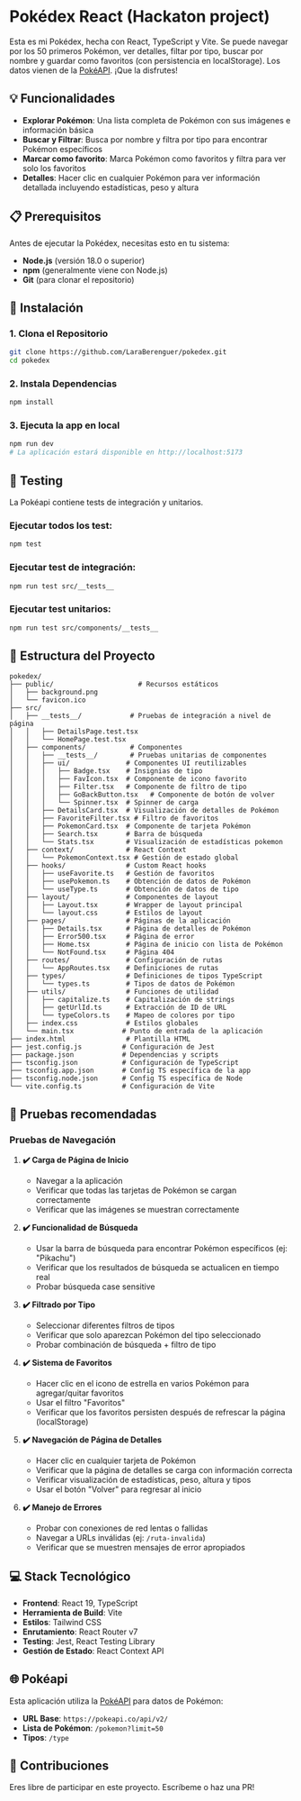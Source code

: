 # Pokédex React (Hackaton project)

Esta es mi Pokédex, hecha con React, TypeScript y Vite. Se puede navegar por los 50 primeros Pokémon, ver detalles, filtar por tipo, buscar por nombre y guardar como favoritos (con persistencia en localStorage). Los datos vienen de la [PokéAPI](https://pokeapi.co/). ¡Que la disfrutes!

## 💡 Funcionalidades

- **Explorar Pokémon**: Una lista completa de Pokémon con sus imágenes e información básica
- **Buscar y Filtrar**: Busca por nombre y filtra por tipo para encontrar Pokémon específicos
- **Marcar como favorito**: Marca Pokémon como favoritos y filtra para ver solo los favoritos
- **Detalles**: Hacer clic en cualquier Pokémon para ver información detallada incluyendo estadísticas, peso y altura

## 📋 Prerequisitos

Antes de ejecutar la Pokédex, necesitas esto en tu sistema:

- **Node.js** (versión 18.0 o superior)
- **npm** (generalmente viene con Node.js)
- **Git** (para clonar el repositorio)

## 🚀 Instalación

### 1. Clona el Repositorio
```bash
git clone https://github.com/LaraBerenguer/pokedex.git
cd pokedex
```

### 2. Instala Dependencias
```bash
npm install
```

### 3. Ejecuta la app en local
```bash
npm run dev
# La aplicación estará disponible en http://localhost:5173
```

## 🧪 Testing
La Pokéapi contiene tests de integración y unitarios.

### Ejecutar todos los test:
```bash
npm test
```
### Ejecutar test de integración:
```bash
npm run test src/__tests__
```
### Ejecutar test unitarios:
```bash
npm run test src/components/__tests__
```

## 🌳 Estructura del Proyecto

```
pokedex/
├── public/                     # Recursos estáticos
│   ├── background.png         
│   └── favicon.ico           
├── src/
│   ├── __tests__/            # Pruebas de integración a nivel de página
│   │   ├── DetailsPage.test.tsx
│   │   └── HomePage.test.tsx
│   ├── components/           # Componentes
│   │   ├── __tests__/        # Pruebas unitarias de componentes
│   │   ├── ui/              # Componentes UI reutilizables
│   │   │   ├── Badge.tsx    # Insignias de tipo
│   │   │   ├── FavIcon.tsx  # Componente de icono favorito
│   │   │   ├── Filter.tsx   # Componente de filtro de tipo
│   │   │   ├── GoBackButton.tsx   # Componente de botón de volver
│   │   │   └── Spinner.tsx  # Spinner de carga
│   │   ├── DetailsCard.tsx  # Visualización de detalles de Pokémon
│   │   ├── FavoriteFilter.tsx # Filtro de favoritos
│   │   ├── PokemonCard.tsx  # Componente de tarjeta Pokémon
│   │   ├── Search.tsx       # Barra de búsqueda
│   │   └── Stats.tsx        # Visualización de estadísticas pokemon
│   ├── context/             # React Context
│   │   └── PokemonContext.tsx # Gestión de estado global
│   ├── hooks/               # Custom React hooks
│   │   ├── useFavorite.ts   # Gestión de favoritos
│   │   ├── usePokemon.ts    # Obtención de datos de Pokémon
│   │   └── useType.ts       # Obtención de datos de tipo
│   ├── layout/              # Componentes de layout
│   │   ├── Layout.tsx       # Wrapper de layout principal
│   │   └── layout.css       # Estilos de layout
│   ├── pages/               # Páginas de la aplicación
│   │   ├── Details.tsx      # Página de detalles de Pokémon
│   │   ├── Error500.tsx     # Página de error
│   │   ├── Home.tsx         # Página de inicio con lista de Pokémon
│   │   └── NotFound.tsx     # Página 404
│   ├── routes/              # Configuración de rutas
│   │   └── AppRoutes.tsx    # Definiciones de rutas
│   ├── types/               # Definiciones de tipos TypeScript
│   │   └── types.ts         # Tipos de datos de Pokémon
│   ├── utils/               # Funciones de utilidad
│   │   ├── capitalize.ts    # Capitalización de strings
│   │   ├── getUrlId.ts      # Extracción de ID de URL
│   │   └── typeColors.ts    # Mapeo de colores por tipo
│   ├── index.css            # Estilos globales
│   └── main.tsx            # Punto de entrada de la aplicación
├── index.html               # Plantilla HTML
├── jest.config.js          # Configuración de Jest
├── package.json            # Dependencias y scripts
├── tsconfig.json           # Configuración de TypeScript
├── tsconfig.app.json       # Config TS específica de la app
├── tsconfig.node.json      # Config TS específica de Node
└── vite.config.ts          # Configuración de Vite
```

## 🔎 Pruebas recomendadas

### Pruebas de Navegación
1. **✔️ Carga de Página de Inicio**
   - Navegar a la aplicación
   - Verificar que todas las tarjetas de Pokémon se cargan correctamente
   - Verificar que las imágenes se muestran correctamente

2. **✔️ Funcionalidad de Búsqueda**
   - Usar la barra de búsqueda para encontrar Pokémon específicos (ej: "Pikachu")
   - Verificar que los resultados de búsqueda se actualicen en tiempo real
   - Probar búsqueda case sensitive

3. **✔️ Filtrado por Tipo**
   - Seleccionar diferentes filtros de tipos
   - Verificar que solo aparezcan Pokémon del tipo seleccionado
   - Probar combinación de búsqueda + filtro de tipo

4. **✔️ Sistema de Favoritos**
   - Hacer clic en el icono de estrella en varios Pokémon para agregar/quitar favoritos
   - Usar el filtro "Favoritos"
   - Verificar que los favoritos persisten después de refrescar la página (localStorage)

5. **✔️ Navegación de Página de Detalles**
   - Hacer clic en cualquier tarjeta de Pokémon
   - Verificar que la página de detalles se carga con información correcta
   - Verificar visualización de estadísticas, peso, altura y tipos
   - Usar el botón "Volver" para regresar al inicio

7. **✔️ Manejo de Errores**
   - Probar con conexiones de red lentas o fallidas
   - Navegar a URLs inválidas (ej: `/ruta-invalida`)
   - Verificar que se muestren mensajes de error apropiados

## 💻 Stack Tecnológico

- **Frontend**: React 19, TypeScript
- **Herramienta de Build**: Vite
- **Estilos**: Tailwind CSS
- **Enrutamiento**: React Router v7
- **Testing**: Jest, React Testing Library
- **Gestión de Estado**: React Context API

## 🌐 Pokéapi

Esta aplicación utiliza la [PokéAPI](https://pokeapi.co/) para datos de Pokémon:
- **URL Base**: `https://pokeapi.co/api/v2/`
- **Lista de Pokémon**: `/pokemon?limit=50`
- **Tipos**: `/type`

## 🤝 Contribuciones
Eres libre de participar en este proyecto. Escríbeme o haz una PR!